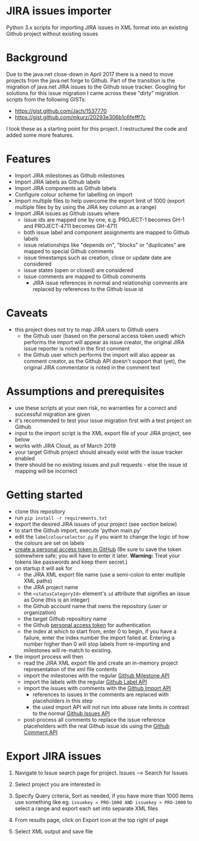 # JIRA issues importer

Python 3.x scripts for importing JIRA issues in XML format into an existing Github project without existing issues

# Background

Due to the java.net close-down in April 2017 there is a need to move projects from the java.net forge to Github.
Part of the transition is the migration of java.net JIRA issues to the Github issue tracker.
Googling for solutions for this issue migration I came across these "dirty" migration scripts from the following GISTs:

* https://gist.github.com/Jach/1537770
* https://gist.github.com/mkurz/20293e306b1c6fefff7c

I took these as a starting point for this project. I restructured the code and added some more features.

# Features

* Import JIRA milestones as Github milestones
* Import JIRA labels as Github labels
* Import JIRA components as Github labels
* Configure colour scheme for labelling on import
* Import multiple files to help overcome the export limit of 1000 (export multiple files by by using the JIRA key column as a range)
* Import JIRA issues as Github issues where
  * issue ids are mapped one by one, e.g. PROJECT-1 becomes GH-1 and PROJECT-4711 becomes GH-4711
  * both issue label and component assignments are mapped to Github labels
  * issue relationships like "depends on", "blocks" or "duplicates" are mapped to special Github comments
  * issue timestamps such as creation, close or update date are considered
  * issue states (open or closed) are considered
  * issue comments are mapped to Github comments
    * JIRA issue references in normal and relationship comments are replaced by references to the Github issue id  

# Caveats
 * this project does not try to map JIRA users to Github users
   * the Github user (based on the personal access token used) which performs the import will appear as issue creator, the original JIRA issue reporter is noted in the first comment
   * the Github user which performs the import will also appear as comment creator, as the Github API doesn't support that (yet),
     the original JIRA commentator is noted in the comment text

# Assumptions and prerequisites

* use these scripts at your own risk, no warranties for a correct and successful migration are given
* it's recommended to test your issue migration first with a test project on Github
* input to the import script is the XML export file of your JIRA project, see below
* works with JIRA Cloud, as of March 2019
* your target Github project should already exist with the issue tracker enabled
* there should be no existing issues and pull requests - else the issue id mapping will be incorrect

# Getting started

* clone this repository
* run `pip install -r requirements.txt`
* export the desired JIRA issues of your project (see section below)
* to start the Github import, execute 'python main.py'
* edit the `labelcolourselector.py` if you want to change the logic of how the colours are set on labels
* [create a personal access token in GitHub](https://docs.github.com/en/github/authenticating-to-github/creating-a-personal-access-token) (Be sure to save the token somewhere safe; you will have to enter it later. **Warning:** Treat your tokens like passwords and keep them secret.)
* on startup it will ask for
  * the JIRA XML export file name (use a semi-colon to enter multiple XML paths)
  * the JIRA project name
  * the `<statusCategoryId>` element's `id` attribute that signifies an issue as Done (this is an integer)
  * the Github account name that owns the repository (user or organization)
  * the target Github repository name
  * the Github [personal access token](https://github.com/settings/tokens) for authentication
  * the index at which to start from, enter 0 to begin, if you have a failure, enter the index number the import failed at. Entering a number higher than 0 will stop labels from re-importing and milestones will re-match to existing.
* the import process will then
  * read the JIRA XML export file and create an in-memory project representation of the xml file contents
  * import the milestones with the regular [Github Milestone API](https://developer.github.com/v3/issues/milestones/)
  * import the labels with the regular [Github Label API](https://developer.github.com/v3/issues/labels/)
  * import the issues with comments with the [Github Import API](https://gist.github.com/jonmagic/5282384165e0f86ef105)
    * references to issues in the comments are replaced with placeholders in this step
    * the used import API will not run into abuse rate limits in contrast to the normal [Github Issues API](https://developer.github.com/v3/issues/)
  * post-process all comments to replace the issue reference placeholders with the real Github issue ids using the [Github Comment API](https://developer.github.com/v3/issues/comments/)

# Export JIRA issues

1. Navigate to Issue search page for project. Issues --> Search for Issues

1. Select project you are interested in

1. Specify Query criteria, Sort as needed, if you have more than 1000 items use something like eg. `issuekey < PRO-1000 AND issuekey > PRO-2000` to select a range and export each set into separate XML files

1. From results page, click on Export icon at the top right of page

1. Select XML output and save file

